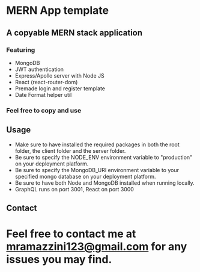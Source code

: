 # MERN App template

## A copyable MERN stack application 

### Featuring

- MongoDB
- JWT authentication
- Express/Apollo server with Node JS
- React (react-router-dom)
- Premade login and register template
- Date Format helper util

### Feel free to copy and use

## Usage

- Make sure to have installed the required packages in both the root folder, the client folder and the server folder.
- Be sure to specify the NODE_ENV environment variable to "production" on your deployment platform.
- Be sure to specify the MongoDB_URI environment variable to your specified mongo database on your deployment platform.
- Be sure to have both Node and MongoDB installed when running locally.
- GraphQL runs on port 3001, React on port 3000

## Contact
# Feel free to contact me at mramazzini123@gmail.com for any issues you may find.
